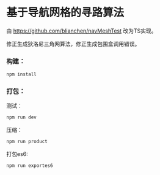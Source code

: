# 基于导航网格的寻路算法
由 https://github.com/blianchen/navMeshTest 改为TS实现。  

修正生成狄洛尼三角网算法，修正生成包围盒调用错误。

### 构建：
```bash
npm install
```
### 打包：
测试：  
```bash
npm run dev
```
压缩：  
```bash
npm run product
```
打包es6:  
```bash
npm run exportes6
```